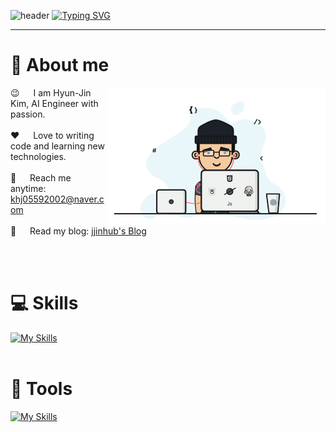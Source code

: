 <!-- Header -->
![header](https://capsule-render.vercel.app/api?type=waving&color=6994CDEE&text=&animation=twinkling&height=80)
[![Typing SVG](https://readme-typing-svg.demolab.com?font=Alkatra&weight=500&size=45&duration=4000&pause=3&color=6994CDEE&center=false&vCenter=false&multiline=true&repeat=true&width=1000&height=100&lines=Welcome+to+HyunJin's+GitHub!👋)](https://git.io/typing-svg)
<hr/>

<!-- About Section -->
# 👋 About me
<p>
 <img align="right" src="/assets/profile.gif" alt="Coding Profile" width="350" />
  
 😉 &emsp; I am Hyun-Jin Kim, AI Engineer with passion.<br/><br/>
 ❤️ &emsp; Love to writing code and learning new technologies.<br/><br/>
 📧 &emsp; Reach me anytime: khj05592002@naver.com<br/><br/>
 💬 &emsp; Read my blog: [jjinhub's Blog](https://jjinhub.github.io)
</p>
<br/><br/>

# 💻 Skills
[![My Skills](https://skillicons.dev/icons?i=py,r,mysql,postgres,linux,anaconda,selenium,git&perline=10)](https://skillicons.dev)
<br/><br/>

# 🔨 Tools
[![My Skills](https://skillicons.dev/icons?i=vscode,ps,md,notion&perline=10)](https://skillicons.dev)
<br/><br/>